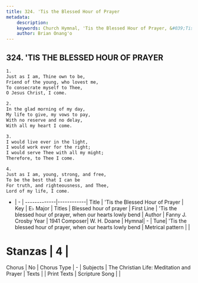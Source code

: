 ```yaml
---
title: 324. 'Tis the Blessed Hour of Prayer
metadata:
    description: 
    keywords: Church Hymnal, 'Tis the Blessed Hour of Prayer, &#039;Tis the blessed hour of prayer, when our hearts lowly bend, Blessed hour of prayer
    author: Brian Onang'o
---
```



## 324. 'TIS THE BLESSED HOUR OF PRAYER

```txt
1.
Just as I am, Thine own to be,
Friend of the young, who lovest me,
To consecrate myself to Thee,
O Jesus Christ, I come.

2.
In the glad morning of my day,
My life to give, my vows to pay,
With no reserve and no delay,
With all my heart I come.

3.
I would live ever in the light,
I would work ever for the right;
I would serve Thee with all my might;
Therefore, to Thee I come.

4.
Just as I am, young, strong, and free,
To be the best that I can be
For truth, and righteousness, and Thee,
Lord of my life, I come.
```

- |   -  |
-------------|------------|
Title | 'Tis the Blessed Hour of Prayer |
Key | E♭ Major |
Titles | Blessed hour of prayer |
First Line | &#039;Tis the blessed hour of prayer, when our hearts lowly bend |
Author | Fanny J. Crosby
Year | 1941
Composer| W. H. Doane |
Hymnal|  - |
Tune| &#039;Tis the blessed hour of prayer, when our hearts lowly bend |
Metrical pattern | |
# Stanzas | 4 |
Chorus | No |
Chorus Type | - |
Subjects | The Christian Life: Meditation and Prayer |
Texts |  |
Print Texts | 
Scripture Song |  |
  
